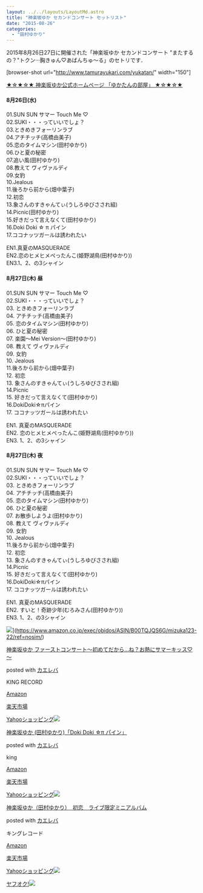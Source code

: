 ```yaml
---
layout: ../../layouts/LayoutMd.astro
title: "神楽坂ゆか セカンドコンサート セットリスト"
date: "2015-08-26"
categories: 
  - "田村ゆかり"
---
```


2015年8月26日27日に開催された「神楽坂ゆか セカンドコンサート "またするの？"トクン···胸きゅん♡あばんちゅ～る」のセトリです．

\[browser-shot url="http://www.tamurayukari.com/yukatan/" width="150"\]

[★☆★☆★ 神楽坂ゆか公式ホームページ 「ゆかたんの部屋」 ★☆★☆★](http://www.tamurayukari.com/yukatan/)

#### 8月26日(水)

01.SUN SUN サマー Touch Me ♡  
02.SUKI・・・っていいでしょ？  
03.ときめきフォーリンラブ  
04.アチチッチ(高橋由美子)  
05.恋のタイムマシン(田村ゆかり)  
06.ひと夏の秘密  
07.追い風(田村ゆかり)  
08.教えて ヴィヴァルディ  
09.女豹  
10.Jealous  
11.後ろから前から(畑中葉子)  
12.初恋  
13.象さんのすきゃんてぃ(うしろゆびさされ組)  
14.Picnic(田村ゆかり)  
15.好きだって言えなくて(田村ゆかり)  
16.Doki Doki ☆ π パイン  
17.ココナッツガールは誘われたい

EN1.真夏のMASQUERADE  
EN2.恋のヒメヒメぺったんこ(姫野湖鳥(田村ゆかり))  
EN3.1、2、の3シャイン

#### 8月27日(木) 昼

01.SUN SUN サマー Touch Me ♡  
02.SUKI・・・っていいでしょ？  
03\. ときめきフォーリンラブ  
04\. アチチッチ(高橋由美子)  
05\. 恋のタイムマシン(田村ゆかり)  
06\. ひと夏の秘密  
07\. 楽園～Mei Version～(田村ゆかり)  
08\. 教えて ヴィヴァルディ  
09\. 女豹  
10\. Jealous  
11.後ろから前から(畑中葉子)  
12\. 初恋  
13\. 象さんのすきゃんてぃ(うしろゆびさされ組)  
14.Picnic  
15\. 好きだって言えなくて(田村ゆかり)  
16.DokiDoki☆πパイン  
17\. ココナッツガールは誘われたい

EN1. 真夏のMASQUERADE  
EN2. 恋のヒメヒメぺったんこ(姫野湖鳥(田村ゆかり))  
EN3. 1、2、の3シャイン

#### 8月27日(木) 夜

01.SUN SUN サマー Touch Me ♡  
02.SUKI・・・っていいでしょ？  
03\. ときめきフォーリンラブ  
04\. アチチッチ(高橋由美子)  
05\. 恋のタイムマシン(田村ゆかり)  
06\. ひと夏の秘密  
07\. お散歩しようよ(田村ゆかり)  
08\. 教えて ヴィヴァルディ  
09\. 女豹  
10\. Jealous  
11.後ろから前から(畑中葉子)  
12\. 初恋  
13\. 象さんのすきゃんてぃ(うしろゆびさされ組)  
14.Picnic  
15\. 好きだって言えなくて(田村ゆかり)  
16.DokiDoki☆πパイン  
17\. ココナッツガールは誘われたい

EN1. 真夏のMASQUERADE  
EN2. すいと！奇跡少年(むろみさん(田村ゆかり))  
EN3. 1、2、の3シャイン

![](/archive/images/51W5Rc08jHL._SL160_.jpg)](https://www.amazon.co.jp/exec/obidos/ASIN/B00TQJQS6G/mizuka123-22/ref=nosim/)

[神楽坂ゆか ファーストコンサート～初めてだから…ね？お熱にサマーキッス♡～](https://www.amazon.co.jp/exec/obidos/ASIN/B00TQJQS6G/mizuka123-22/ref=nosim/)

posted with [カエレバ](http://kaereba.com)

KING RECORD

[Amazon](http://www.amazon.co.jp/gp/search?keywords=%90_%8Ay%8D%E2%82%E4%82%A9%20%83t%83%40%81%5B%83X%83g%83R%83%93%83T%81%5B%83g%81%60%8F%89%82%DF%82%C4%82%BE%82%A9%82%E7%81c%82%CB%81H%82%A8%94M%82%C9%83T%83%7D%81%5B%83L%83b%83X%3F%81%60&__mk_ja_JP=%83J%83%5E%83J%83i&tag=mizuka123-22)

[楽天市場](http://hb.afl.rakuten.co.jp/hgc/032b53ee.4b34c5ee.0f4a541e.f440145e/?pc=http%3A%2F%2Fsearch.rakuten.co.jp%2Fsearch%2Fmall%2F%25E7%25A5%259E%25E6%25A5%25BD%25E5%259D%2582%25E3%2582%2586%25E3%2581%258B%2520%25E3%2583%2595%25E3%2582%25A1%25E3%2583%25BC%25E3%2582%25B9%25E3%2583%2588%25E3%2582%25B3%25E3%2583%25B3%25E3%2582%25B5%25E3%2583%25BC%25E3%2583%2588%25EF%25BD%259E%25E5%2588%259D%25E3%2582%2581%25E3%2581%25A6%25E3%2581%25A0%25E3%2581%258B%25E3%2582%2589%25E2%2580%25A6%25E3%2581%25AD%25EF%25BC%259F%25E3%2581%258A%25E7%2586%25B1%25E3%2581%25AB%25E3%2582%25B5%25E3%2583%259E%25E3%2583%25BC%25E3%2582%25AD%25E3%2583%2583%25E3%2582%25B9%25E2%2599%25A1%25EF%25BD%259E%2F-%2Ff.1-p.1-s.1-sf.0-st.A-v.2%3Fx%3D0%26scid%3Daf_ich_link_urltxt%26m%3Dhttp%3A%2F%2Fm.rakuten.co.jp%2F)

[Yahooショッピング![](/archive/images/31YOqxkqq1L._SL160_.jpg)](//ck.jp.ap.valuecommerce.com/servlet/referral?sid=3066752&pid=881990642&vc_url=http%3A%2F%2Fsearch.shopping.yahoo.co.jp%2Fsearch%3Fp%3D%25E7%25A5%259E%25E6%25A5%25BD%25E5%259D%2582%25E3%2582%2586%25E3%2581%258B%2520%25E3%2583%2595%25E3%2582%25A1%25E3%2583%25BC%25E3%2582%25B9%25E3%2583%2588%25E3%2582%25B3%25E3%2583%25B3%25E3%2582%25B5%25E3%2583%25BC%25E3%2583%2588%25EF%25BD%259E%25E5%2588%259D%25E3%2582%2581%25E3%2581%25A6%25E3%2581%25A0%25E3%2581%258B%25E3%2582%2589%25E2%2580%25A6%25E3%2581%25AD%25EF%25BC%259F%25E3%2581%258A%25E7%2586%25B1%25E3%2581%25AB%25E3%2582%25B5%25E3%2583%259E%25E3%2583%25BC%25E3%2582%25AD%25E3%2583%2583%25E3%2582%25B9%25E2%2599%25A1%25EF%25BD%259E)

[神楽坂ゆか (田村ゆかり)「Doki Doki ☆π パイン」](https://www.amazon.co.jp/exec/obidos/ASIN/B00NPN9492/mizuka123-22/ref=nosim/)

posted with [カエレバ](http://kaereba.com)

king

[Amazon](http://www.amazon.co.jp/gp/search?keywords=%90_%8Ay%8D%E2%82%E4%82%A9%20%28%93c%91%BA%82%E4%82%A9%82%E8%29%81uDoki%20Doki%20%81%99%83%CE%20%83p%83C%83%93%81v&__mk_ja_JP=%83J%83%5E%83J%83i&tag=mizuka123-22)

[楽天市場](http://hb.afl.rakuten.co.jp/hgc/032b53ee.4b34c5ee.0f4a541e.f440145e/?pc=http%3A%2F%2Fsearch.rakuten.co.jp%2Fsearch%2Fmall%2F%25E7%25A5%259E%25E6%25A5%25BD%25E5%259D%2582%25E3%2582%2586%25E3%2581%258B%2520%2528%25E7%2594%25B0%25E6%259D%2591%25E3%2582%2586%25E3%2581%258B%25E3%2582%258A%2529%25E3%2580%258CDoki%2520Doki%2520%25E2%2598%2586%25CF%2580%2520%25E3%2583%2591%25E3%2582%25A4%25E3%2583%25B3%25E3%2580%258D%2F-%2Ff.1-p.1-s.1-sf.0-st.A-v.2%3Fx%3D0%26scid%3Daf_ich_link_urltxt%26m%3Dhttp%3A%2F%2Fm.rakuten.co.jp%2F)

[Yahooショッピング![](/archive/images/41vazvCsNkL._SL160_.jpg)](//ck.jp.ap.valuecommerce.com/servlet/referral?sid=3066752&pid=881990642&vc_url=http%3A%2F%2Fsearch.shopping.yahoo.co.jp%2Fsearch%3Fp%3D%25E7%25A5%259E%25E6%25A5%25BD%25E5%259D%2582%25E3%2582%2586%25E3%2581%258B%2520%2528%25E7%2594%25B0%25E6%259D%2591%25E3%2582%2586%25E3%2581%258B%25E3%2582%258A%2529%25E3%2580%258CDoki%2520Doki%2520%25E2%2598%2586%25CF%2580%2520%25E3%2583%2591%25E3%2582%25A4%25E3%2583%25B3%25E3%2580%258D)

[神楽坂ゆか（田村ゆかり）　初恋　ライブ限定ミニアルバム](https://www.amazon.co.jp/exec/obidos/ASIN/B00FS26DFG/mizuka123-22/ref=nosim/)

posted with [カエレバ](http://kaereba.com)

キングレコード

[Amazon](http://www.amazon.co.jp/gp/search?keywords=%90_%8Ay%8D%E2%82%E4%82%A9%81i%93c%91%BA%82%E4%82%A9%82%E8%81j%81%40%8F%89%97%F6%81%40%83%89%83C%83u%8C%C0%92%E8%83~%83j%83A%83%8B%83o%83%80&__mk_ja_JP=%83J%83%5E%83J%83i&tag=mizuka123-22)

[楽天市場](http://hb.afl.rakuten.co.jp/hgc/032b53ee.4b34c5ee.0f4a541e.f440145e/?pc=http%3A%2F%2Fsearch.rakuten.co.jp%2Fsearch%2Fmall%2F%25E7%25A5%259E%25E6%25A5%25BD%25E5%259D%2582%25E3%2582%2586%25E3%2581%258B%25EF%25BC%2588%25E7%2594%25B0%25E6%259D%2591%25E3%2582%2586%25E3%2581%258B%25E3%2582%258A%25EF%25BC%2589%25E3%2580%2580%25E5%2588%259D%25E6%2581%258B%25E3%2580%2580%25E3%2583%25A9%25E3%2582%25A4%25E3%2583%2596%25E9%2599%2590%25E5%25AE%259A%25E3%2583%259F%25E3%2583%258B%25E3%2582%25A2%25E3%2583%25AB%25E3%2583%2590%25E3%2583%25A0%2F-%2Ff.1-p.1-s.1-sf.0-st.A-v.2%3Fx%3D0%26scid%3Daf_ich_link_urltxt%26m%3Dhttp%3A%2F%2Fm.rakuten.co.jp%2F)

[Yahooショッピング![](//ad.jp.ap.valuecommerce.com/servlet/gifbanner?sid=3066752&pid=881990642)](//ck.jp.ap.valuecommerce.com/servlet/referral?sid=3066752&pid=881990642&vc_url=http%3A%2F%2Fsearch.shopping.yahoo.co.jp%2Fsearch%3Fp%3D%25E7%25A5%259E%25E6%25A5%25BD%25E5%259D%2582%25E3%2582%2586%25E3%2581%258B%25EF%25BC%2588%25E7%2594%25B0%25E6%259D%2591%25E3%2582%2586%25E3%2581%258B%25E3%2582%258A%25EF%25BC%2589%25E3%2580%2580%25E5%2588%259D%25E6%2581%258B%25E3%2580%2580%25E3%2583%25A9%25E3%2582%25A4%25E3%2583%2596%25E9%2599%2590%25E5%25AE%259A%25E3%2583%259F%25E3%2583%258B%25E3%2582%25A2%25E3%2583%25AB%25E3%2583%2590%25E3%2583%25A0)

[ヤフオク!![](//ad.jp.ap.valuecommerce.com/servlet/gifbanner?sid=3066752&pid=881990645)](//ck.jp.ap.valuecommerce.com/servlet/referral?sid=3066752&pid=881990645&vc_url=http%3A%2F%2Fauctions.search.yahoo.co.jp%2Fsearch%3Fvo%3D%26ve%3D%26auccat%3D0%26aucminprice%3D%26aucmaxprice%3D%26aucmin_bidorbuy_price%3D%26aucmax_bidorbuy_price%3D%26loc_cd%3D0%26abatch%3D0%26istatus%3D0%26filtered%3D1%26ei%3DUTF-8%26tab_ex%3Dcommerce%26va%3D%25E7%25A5%259E%25E6%25A5%25BD%25E5%259D%2582%25E3%2582%2586%25E3%2581%258B%25EF%25BC%2588%25E7%2594%25B0%25E6%259D%2591%25E3%2582%2586%25E3%2581%258B%25E3%2582%258A%25EF%25BC%2589%25E3%2580%2580%25E5%2588%259D%25E6%2581%258B%25E3%2580%2580%25E3%2583%25A9%25E3%2582%25A4%25E3%2583%2596%25E9%2599%2590%25E5%25AE%259A%25E3%2583%259F%25E3%2583%258B%25E3%2582%25A2%25E3%2583%25AB%25E3%2583%2590%25E3%2583%25A0)
